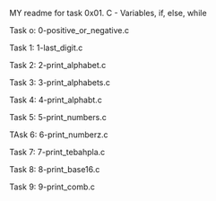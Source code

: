 MY readme for task 0x01. C - Variables, if, else, while

Task o: 0-positive_or_negative.c

Task 1: 1-last_digit.c 

Task 2: 2-print_alphabet.c

Task 3: 3-print_alphabets.c

Task 4: 4-print_alphabt.c

Task 5: 5-print_numbers.c

TAsk 6: 6-print_numberz.c

Task 7: 7-print_tebahpla.c

Task 8: 8-print_base16.c

Task 9: 9-print_comb.c
